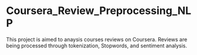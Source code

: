 # Coursera_Review_Preprocessing_NLP
This project is aimed to anaysis courses reviews on Coursera. Reviews are being processed through tokenization, Stopwords, and sentiment analysis.
